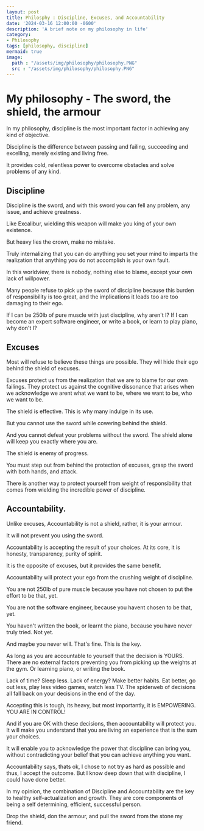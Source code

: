 ```yaml
---
layout: post
title: Philosphy : Discipline, Excuses, and Accountability
date: '2024-03-16 12:00:00 -0600'
description: 'A brief note on my philosophy in life'
category:
- Philosophy
tags: [philosophy, discipline]
mermaid: true
image:
  path : "/assets/img/philosophy/philosophy.PNG"
  src : "/assets/img/philosophy/philosophy.PNG"
---
```


# My philosophy - The sword, the shield, the armour

In my philosophy, discipline is the most important factor in achieving any kind of objective.

Discipline is the difference between passing and failing, succeeding and excelling, merely existing and living free.

It provides cold, relentless power to overcome obstacles and solve problems of any kind.

## Discipline

Discipline is the sword, and with this sword you can fell any problem, any issue, and achieve greatness.

Like Excalibur, wielding this weapon will make you king of your own existence.

But heavy lies the crown, make no mistake.

Truly internalizing that you can do anything you set your mind to imparts the realization that anything you do not accomplish is your own fault.

In this worldview, there is nobody, nothing else to blame, except your own lack of willpower.

Many people refuse to pick up the sword of discipline because this burden of responsibility is too great, and the implications it leads too are too damaging to their ego.

If I can be 250lb of pure muscle with just discipline, why aren't I? If I can become an expert software engineer, or write a book, or learn to play piano, why don't I? 

## Excuses

Most will refuse to believe these things are possible. They will hide their ego behind the shield of excuses. 

Excuses protect us from the realization that we are to blame for our own failings. They protect us against the cognitive dissonance that arises when we acknowledge we arent what we want to be, where we want to be, who we want to be.

The shield is effective. This is why many indulge in its use. 

But you cannot use the sword while cowering behind the shield.

And you cannot defeat your problems without the sword. The shield alone will keep you exactly where you are.

The shield is enemy of progress. 

You must step out from behind the protection of excuses, grasp the sword with both hands, and attack. 

There is another way to protect yourself from weight of responsibility that comes from wielding the incredible power of discipline.

## Accountability. 

Unlike excuses, Accountability is not a shield, rather, it is your armour. 

It will not prevent you using the sword.

Accountability is accepting the result of your choices. At its core, it is honesty, transparency, purity of spirit.

It is the opposite of excuses, but it provides the same benefit.

Accountability will protect your ego from the crushing weight of discipline. 

You are not 250lb of pure muscle because you have not chosen to put the effort to be that, yet. 

You are not the software engineer, because you havent chosen to be that, yet.

You haven't written the book, or learnt the piano, because you have never truly tried. Not yet. 

And maybe you never will. That's fine. This is the key.

As long as you are accountable to yourself that the decision is YOURS. There are no external factors preventing you from picking up the weights at the gym. Or learning piano, or writing the book.

Lack of time? Sleep less. Lack of energy? Make better habits. Eat better, go out less, play less video games, watch less TV. The spiderweb of decisions all fall back on your decisions in the end of the day.

Accepting this is tough, its heavy, but most importantly, it is EMPOWERING. YOU ARE IN CONTROL!

And if you are OK with these decisions, then accountability will protect you. It will make you understand that you are living an experience that is the sum your choices.

It will enable you to acknowledge the power that discipline can bring you, without contradicting your belief that you can achieve anything you want.

Accountability says, thats ok, I chose to not try as hard as possible and thus, I accept the outcome. But I know deep down that with discipline, I could have done better.

In my opinion, the combination of Discipline and Accountability are the key to healthy self-actualization and growth. They are core components of being a self determining, efficient, successful person.

Drop the shield, don the armour, and pull the sword from the stone my friend.

